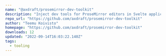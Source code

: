 ```yaml
---
name: "@axdraft/prosemirror-dev-toolkit"
description: "Inject dev tools for ProseMirror editors in Svelte applications."
repo_url: "https://github.com/axdraft/prosemirror-dev-toolkit"
author: "Teemu Koivisto"
homepage: "https://github.com/axdraft/prosemirror-dev-toolkit"
downloads: 12
updated: "2022-09-14T16:03:22.140Z"
tags: 
  - tooling
---
```


